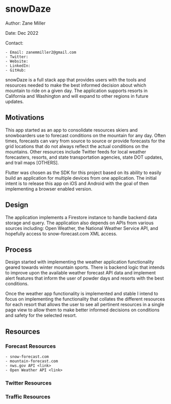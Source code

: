 # snowDaze

Author:
Zane
Miller<p>
Date:
Dec
2022<p>
Contact:

    - Email: zanemmiller2@gmail.com
    - Twitter: 
    - Website: 
    - LinkedIn:
    - GitHub: 

<p>
snowDaze is a full stack app that provides users with the tools and resources needed 
to make the best informed decision about which mountain to ride on a given day. The  
application supports resorts in California and Washington and will expand to other 
regions in future updates. 
</p>

## Motivations

<p>
This app started as an app to consolidate resources skiers and snowboarders use to 
forecast conditions on the mountain for any day. Often times, forecasts can vary from 
source to source or provide forecasts for the grid locations that do not always 
reflect the actual conditions on the mountains. Other resources include Twitter feeds 
for local weather forecasters, resorts, and state transportation agencies, state DOT 
updates, and trail maps [OTHERS].
</p>
<p>
Flutter was chosen as the SDK for this project based on its ability to easily build an 
application for multiple devices from one application. The initial intent is to release 
this app on iOS and Android with the goal of then implementing a browser enabled version. 
</p>

## Design

<p>
The application implements a Firestore instance to handle backend data storage and query. 
The application also depends on APIs from various sources including: Open Weather, 
the National Weather Service API, and hopefully access to snow-forecast.com XML access.
</p>

## Process

<p>
Design started with implementing the weather application functionality geared towards 
winter mountain sports. There is backend logic that intends to improve upon the available 
weather forecast API data and implement alert features that inform the user of powder days 
and resorts with the best conditions.
</p>
<p> 
Once the weather app functionality is implemented and stable I intend to focus on 
implementing the functionality that collates the different resources for each resort that 
allows the user to see all pertinent resources in a single page view to allow them to make 
better informed decisions on conditions and safety for the selected resort. 
</p>

## Resources

### Forecast Resources

    - snow-forecast.com
    - mountain-forecast.com
    - nws.gov API <link>
    - Open Weather API <link>

### Twitter Resources

### Traffic Resources